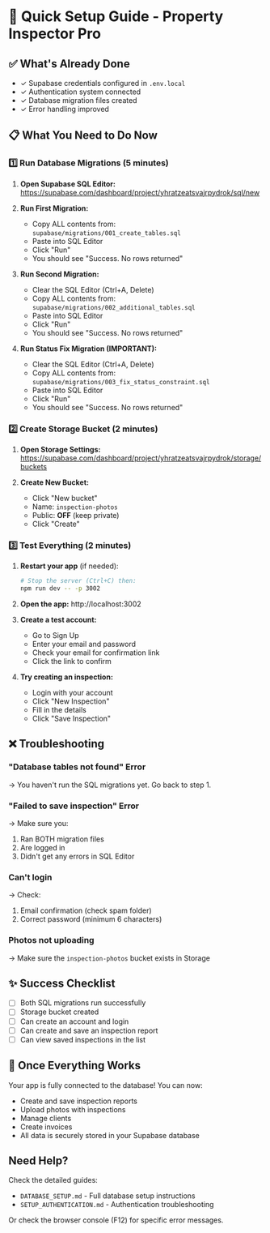 # 🚀 Quick Setup Guide - Property Inspector Pro

## ✅ What's Already Done
- ✓ Supabase credentials configured in `.env.local`
- ✓ Authentication system connected
- ✓ Database migration files created
- ✓ Error handling improved

## 📋 What You Need to Do Now

### 1️⃣ Run Database Migrations (5 minutes)

1. **Open Supabase SQL Editor:**
   https://supabase.com/dashboard/project/yhratzeatsvajrpydrok/sql/new

2. **Run First Migration:**
   - Copy ALL contents from: `supabase/migrations/001_create_tables.sql`
   - Paste into SQL Editor
   - Click "Run"
   - You should see "Success. No rows returned"

3. **Run Second Migration:**
   - Clear the SQL Editor (Ctrl+A, Delete)
   - Copy ALL contents from: `supabase/migrations/002_additional_tables.sql`
   - Paste into SQL Editor
   - Click "Run"
   - You should see "Success. No rows returned"

4. **Run Status Fix Migration (IMPORTANT):**
   - Clear the SQL Editor (Ctrl+A, Delete)
   - Copy ALL contents from: `supabase/migrations/003_fix_status_constraint.sql`
   - Paste into SQL Editor
   - Click "Run"
   - You should see "Success. No rows returned"

### 2️⃣ Create Storage Bucket (2 minutes)

1. **Open Storage Settings:**
   https://supabase.com/dashboard/project/yhratzeatsvajrpydrok/storage/buckets

2. **Create New Bucket:**
   - Click "New bucket"
   - Name: `inspection-photos`
   - Public: **OFF** (keep private)
   - Click "Create"

### 3️⃣ Test Everything (2 minutes)

1. **Restart your app** (if needed):
   ```bash
   # Stop the server (Ctrl+C) then:
   npm run dev -- -p 3002
   ```

2. **Open the app:**
   http://localhost:3002

3. **Create a test account:**
   - Go to Sign Up
   - Enter your email and password
   - Check your email for confirmation link
   - Click the link to confirm

4. **Try creating an inspection:**
   - Login with your account
   - Click "New Inspection"
   - Fill in the details
   - Click "Save Inspection"

## ❌ Troubleshooting

### "Database tables not found" Error
→ You haven't run the SQL migrations yet. Go back to step 1.

### "Failed to save inspection" Error
→ Make sure you:
1. Ran BOTH migration files
2. Are logged in
3. Didn't get any errors in SQL Editor

### Can't login
→ Check:
1. Email confirmation (check spam folder)
2. Correct password (minimum 6 characters)

### Photos not uploading
→ Make sure the `inspection-photos` bucket exists in Storage

## ✨ Success Checklist
- [ ] Both SQL migrations run successfully
- [ ] Storage bucket created
- [ ] Can create an account and login
- [ ] Can create and save an inspection report
- [ ] Can view saved inspections in the list

## 🎉 Once Everything Works

Your app is fully connected to the database! You can now:
- Create and save inspection reports
- Upload photos with inspections
- Manage clients
- Create invoices
- All data is securely stored in your Supabase database

## Need Help?

Check the detailed guides:
- `DATABASE_SETUP.md` - Full database setup instructions
- `SETUP_AUTHENTICATION.md` - Authentication troubleshooting

Or check the browser console (F12) for specific error messages.